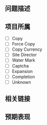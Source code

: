 ## 问题描述
<!-- 简短地描述问题 -->
<!-- Briefly describe the problem -->

<!-- 如有必要可以提供截图 -->
<!-- Screenshots can be provided if necessary -->

## 项目所属
<!-- 问题所属项目 -->
<!-- Project to which the problem belongs -->

- [ ] Copy
- [ ] Force Copy
- [ ] Copy Currency
- [ ] Site Director
- [ ] Water Mark
- [ ] Captcha
- [ ] Expansion
- [ ] Completion
- [ ] Unknown

## 相关链接
<!-- 请务必给出可直接访问的链接地址 -->
<!-- Please be sure to provide a directly accessible link address -->

<!-- 需要登录或者无法直接访问的地址则无法处理 -->
<!-- Addresses that require login or cannot be directly accessed cannot be processed -->

## 预期表现
<!-- 预期内的正确表现 -->
<!-- Expected correct performance -->
